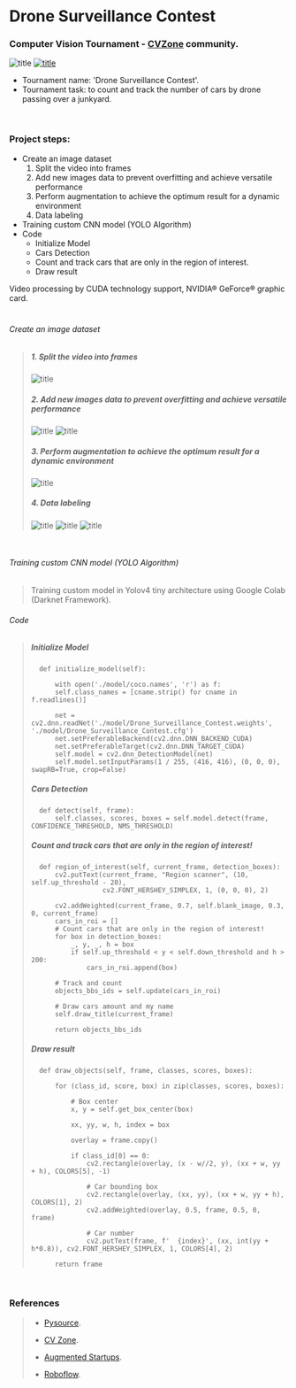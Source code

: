 # Drone Surveillance Contest

### Computer Vision Tournament - [CVZone](https://www.computervision.zone/) community.

![title](/github_images/Result.PNG)
[![title](/github_images/youtube.png "Computer Vision Zone Community Tournament - Drone Surveillance Contest - Count and track the number of cars by drone passing over a junkyard")](https://youtu.be/_s2noEVmjcI)

* Tournament name:  'Drone Surveillance Contest'.
* Tournament task:   to count and track the number of cars by drone passing over a junkyard.

<p>
<br />
</p>

### Project steps:

* Create an image dataset
  1. Split the video into frames
  2. Add new images data to prevent overfitting and achieve versatile performance
  3. Perform augmentation to achieve the optimum result for a dynamic environment
  4. Data labeling 
* Training custom CNN model (YOLO Algorithm)
* Code                
   - Initialize Model
   - Cars Detection
   - Count and track cars that are only in the region of interest.
   - Draw result

Video processing by CUDA technology support, NVIDIA® GeForce® graphic card.
  
#
###### Create an image dataset
>
> 
> ##### 1. Split the video into frames
> ![title](/github_images/split_video.PNG)
>
> ##### 2. Add new images data to prevent overfitting and achieve versatile performance
> ![title](/github_images/more_data.PNG)
> ![title](/github_images/more_data2.PNG)
>
> ##### 3. Perform augmentation to achieve the optimum result for a dynamic environment
> ![title](/github_images/augmentation.PNG)
>
> ##### 4. Data labeling 
> ![title](/github_images/labelimg2.PNG)
> ![title](/github_images/labelimg_aug2.PNG)
> ![title](/github_images/more_data_label2.PNG)
>

<p>
<br />
</p>

###### Training custom CNN model (YOLO Algorithm)
> Training custom model in Yolov4 tiny architecture using Google Colab (Darknet Framework).
>

###### Code
> 
> ##### Initialize Model
>  ```
>    def initialize_model(self):
>
>        with open('./model/coco.names', 'r') as f:
>        self.class_names = [cname.strip() for cname in f.readlines()]
>   
>        net = cv2.dnn.readNet('./model/Drone_Surveillance_Contest.weights', './model/Drone_Surveillance_Contest.cfg')
>        net.setPreferableBackend(cv2.dnn.DNN_BACKEND_CUDA)
>        net.setPreferableTarget(cv2.dnn.DNN_TARGET_CUDA)
>        self.model = cv2.dnn_DetectionModel(net)
>        self.model.setInputParams(1 / 255, (416, 416), (0, 0, 0), swapRB=True, crop=False)   
>  ```
>  
> ##### Cars Detection
>  ```
>    def detect(self, frame):
>        self.classes, scores, boxes = self.model.detect(frame, CONFIDENCE_THRESHOLD, NMS_THRESHOLD)     
>  ```
>
>  ##### Count and track cars that are only in the region of interest!
>  ```
>    def region_of_interest(self, current_frame, detection_boxes):
>        cv2.putText(current_frame, "Region scanner", (10, self.up_threshold - 20),
>                    cv2.FONT_HERSHEY_SIMPLEX, 1, (0, 0, 0), 2)
>
>        cv2.addWeighted(current_frame, 0.7, self.blank_image, 0.3, 0, current_frame)
>        cars_in_roi = []
>        # Count cars that are only in the region of interest!
>        for box in detection_boxes:
>            _, y, _, h = box
>            if self.up_threshold < y < self.down_threshold and h > 200:
>                cars_in_roi.append(box)
>
>        # Track and count
>        objects_bbs_ids = self.update(cars_in_roi)
>
>        # Draw cars amount and my name
>        self.draw_title(current_frame)
>
>        return objects_bbs_ids 
>  ```
>
>  ##### Draw result
>  ```
>    def draw_objects(self, frame, classes, scores, boxes):
>
>        for (class_id, score, box) in zip(classes, scores, boxes):
>
>            # Box center
>            x, y = self.get_box_center(box)
>
>            xx, yy, w, h, index = box
>
>            overlay = frame.copy()
>
>            if class_id[0] == 0:
>                cv2.rectangle(overlay, (x - w//2, y), (xx + w, yy + h), COLORS[5], -1)
>
>                # Car bounding box
>                cv2.rectangle(overlay, (xx, yy), (xx + w, yy + h), COLORS[1], 2)
>                cv2.addWeighted(overlay, 0.5, frame, 0.5, 0, frame)
>
>                # Car number
>                cv2.putText(frame, f'  {index}', (xx, int(yy + h*0.8)), cv2.FONT_HERSHEY_SIMPLEX, 1, COLORS[4], 2)
>
>        return frame        
> ```
> 

<p>
<br />
</p>

### References
>
> - [Pysource](https://pysource.com/).
>
> - [CV Zone](https://www.computervision.zone/).
>
> - [Augmented Startups](https://www.augmentedstartups.com/).
>
> - [Roboflow](https://roboflow.com/).
>
